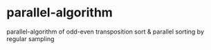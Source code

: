 # parallel-algorithm
parallel-algorithm of odd-even transposition sort &amp; parallel sorting by regular sampling
